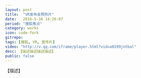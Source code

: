 ```yaml
---
layout: post
title:  "VR发布会预热片"
date:   2016-5-16 14:26:07
period: "搜狐焦点"
category: works
icon: code-fork
gitrepo: 
tags: [搜狐, VR, 宣传片]
video: "http://v.qq.com/iframe/player.html?vid=a0199jntbal"
desc: 【描述描述描述描述】
public: false
---
```

【描述】
<tcvideo src="http://v.qq.com/iframe/player.html?vid=a0199jntbal"></tcvideo>
